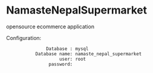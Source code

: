 NamasteNepalSupermarket
=======================

opensource ecommerce application

Configuration:

                   Database : mysql
               Database name: namaste_nepal_supermarket
                        user: root
                    password: 
